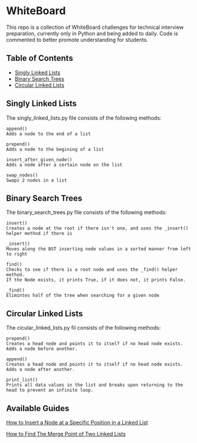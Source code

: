 # WhiteBoard
This repo is a collection of WhiteBoard challenges for technical interview preparation, currently only in Python and being added to daily. Code is commented to better promote understanding for students.


## Table of Contents
* [Singly Linked Lists](#singly-linked-lists)
* [Binary Search Trees](#binary-search-trees)
* [Circular Linked Lists](#circular-linked-lists)


## Singly Linked Lists
The singly_linked_lists.py file consists of the following methods:

```
append()
Adds a node to the end of a list

prepend()
Adds a node to the begining of a list

insert_after_given_node()
Adds a node after a certain node on the list

swap_nodes()
Swaps 2 nodes in a list

```
## Binary Search Trees
The binary_search_trees.py file consists of the following methods:

```
insert()
Creates a node at the root if there isn't one, and uses the _insert() helper method if there is

_insert()
Moves along the BST inserting node values in a sorted manner from left to right

find()
Checks to see if there is a root node and uses the _find() helper method. 
If the Node exists, it prints True, if it does not, it prints False.

_find()
Elimintes half of the tree when searching for a given node

```
## Circular Linked Lists
The cicular_linked_lists.py fil consists of the following methods:

```
prepend()
Creates a head node and points it to itself if no head node exists. Adds a node before another.

append()
Creates a head node and points it to itself if no head node exists. Adds a node after another.

print_list()
Prints all data values in the list and breaks upon returning to the head to prevent an infinite loop.

```


## Available Guides

[How to Insert a Node at a Specific Position in a Linked List](https://levelup.gitconnected.com/how-to-insert-a-node-at-a-specific-position-in-a-linked-list-2abc783a578b)

[How to Find The Merge Point of Two Linked Lists](https://levelup.gitconnected.com/how-to-find-the-merge-point-of-two-linked-lists-ba55a129caa2)



